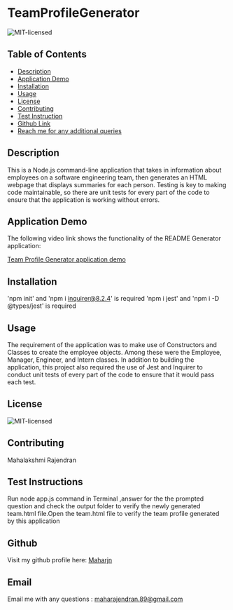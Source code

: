 # TeamProfileGenerator

![MIT-licensed](https://img.shields.io/badge/license-MIT-red)

## Table of Contents
* [Description](#description)
* [Application Demo](#application-demo)
* [Installation](#installation)
* [Usage](#usage)
* [License](#license)
* [Contributing](#contributing)
* [Test Instruction](#tests)
* [Github Link](#github)
* [Reach me for any additional queries](#email)

## Description
This is a Node.js command-line application that takes in information about employees on a software engineering team, then generates an HTML webpage that displays summaries for each person. Testing is key to making code maintainable, so there are unit tests for every part of the code to ensure that the application is working without errors.

## Application Demo
The following video link shows the functionality of the README Generator application:

[Team Profile Generator application demo](./demo-video/)

## Installation
'npm init' and 'npm i inquirer@8.2.4' is required
'npm i jest' and 'npm i -D @types/jest' is required

## Usage
The requirement of the application was to make use of Constructors and Classes to create the employee objects. Among these were the Employee, Manager, Engineer, and Intern classes. In addition to building the application, this project also required the use of Jest and Inquirer to conduct unit tests of every part of the code to ensure that it would pass each test. 

## License
![MIT-licensed](https://img.shields.io/badge/license-MIT-red)

## Contributing
 Mahalakshmi Rajendran

## Test Instructions
Run node app.js command in Terminal ,answer for the the prompted question and check the output folder to verify the newly generated team.html file.Open the team.html file to verify the team profile generated by this application 

## Github
Visit my github profile here: [Maharjn](https://github.com/Maharjn)

## Email
Email me with any questions : maharajendran.89@gmail.com

